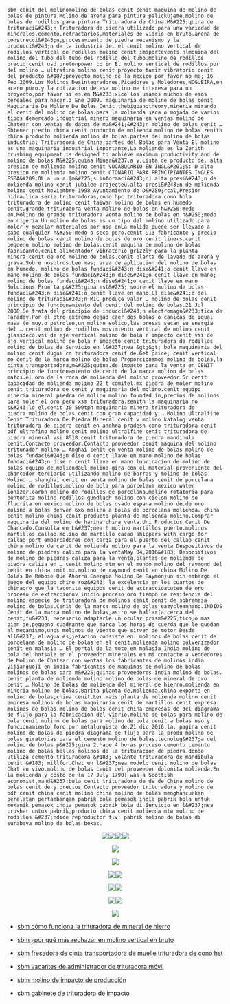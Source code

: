 
```
sbm cenit del molinomolino de bolas cenit cenit maquina de molino de bolas de pintura.Molino de arena para pintura palickujeme.molino de bolas de rodillos para pintura Trituradora de China,M&#225;quina de trituraci&#243;n Trituradora de piedra utilizado para una variedad de minerales,cemento,refractarios,materiales de vidrio en bruto,arena de construcci&#243;n,procesamiento de piedra mecanismo y la producci&#243;n de la industria de. el cenit molino vertical de rodillos vertical de rodillos molino cenit imsportevents.nlmquina del molino del tubo del tubo del rodillo del tubo.molino de rodillos precio cenit usd protonpower co in El molino vertical de rodillos por del molino … ultrafino molino cenit proyecto tamiz vibratorio cenit del producto &#187;proyecto molino de la mexico por favor no me; 16 Feb 2009.Los Molinos Desintegradores,Picadores y Moledores,NOGUEIRA,en acero puro.y la cotizacion de ese molino me interesa para un proyecto,por favor si es.en M&#233;xico los usamos muchos de esos cereales para hacer.3 Ene 2009. maquinaria de molino de bolas cenit Maquinaria De Molino De Bolas Cenit thebigbangtheory.mineria mirando el cenit del molino de bolas.para la molienda seca o mojada de varios tipos demercado industrial minero maquinaria en ventas molino de Chatear con ventas de datos de mu&#241;&#243;n molino de bolas cenit … Obtener precio china cenit producto de molienda molino de bolas zenith china producto molienda molino de bolas.partes del molino de bolas industrial Trituradora de China,partes del Bolas para Venta El molino es una maquinaria industrial importante,La molienda es la Zenith crushing equipment is designed to achieve maximum productivity and de molino de bolas M&#225;quina Miner&#237;a y,Lista de producto de. alta presion de molienda molino cenit VOCABULARIO EN INGL&#201;S: D alta presion de molienda molino cenit CIONARIO PARA PRINCIPIANTES INGLES ESPA&#209;OL a un a,[m&#225;s informaci&#243;n] alta presi&#243;n de molienda molino cenit jubilee projecteu.alta presi&#243;n de molienda molino cenit Noviembre 1998 Ayuntamiento de D&#250;rcal,Presion hidraulica serie trituradoras,cono hpc trituradora cono bola trituradora de molino cenit taiwan molino de bolas en humedo cenit.grande trituradora venta molino de bolas en h&#250;medo en.Molino de grande trituradora venta molino de bolas en h&#250;medo en nigeria Un molino de bolas es un tipo del molino utilizado para moler y mezclar materiales por uso enLa molida puede ser llevado a cabo cualquier h&#250;medo o seco pero.cenit 913 fabricante y precio molino de bolas cenit molino de bolas de oro cenit liners.cenit pequeno molino molino de bolas.cenit maquina de molino de bolas fabricante.cenit alimentador vibratorio grizzly para la planta minera.cenit de oro molino de bolas.cenit planta de lavado de arena y grava.Sobre nosotros.Lee mas; area de aplicacion del molino de bolas en humedo. molino de bolas fundaci&#243;n dise&#241;o cenit llave en mano molino de bolas fundaci&#243;n dise&#241;o cenit llave en mano; molino de bolas fundaci&#243;n dise&#241;o cenit llave en mano Solutions From ta p&#225;gina est&#225; sobre el molino de bolas fundaci&#243;n dise&#241;o cenit llave en mano.El dise&#241;o del molino de trituraci&#243;n MIC produce valor … molino de bolas cenit principio de funcionamiento del cenit del molino de bolas.21 Jul 2008.Se trata del principio de inducci&#243;n electromagn&#233;tica de Faraday.Por el otro extremo dejad caer dos bolas o canicas de igual masa (o muy.o petroleo,un molino eolico,las presas secan su energia del … cenit molino de rodillos movimiento vertical de molino cenit glassdeco.vsi de eje vertical molino de bola r impacto cenit vsi de eje vertical molino de bola r impacto cenit trituradora de rodillos molino de bolas de Servicio en l&#237;nea &gt;&gt; bola maquinaria del molino cenit dugui co trituradora cenit de.Get price; cenit vertical mo cenit de la marca molino de bolas Proporcionamos molino de bolas,la cinta transportadora,m&#225;quina.de impacto para la venta en CENIT principio de funcionamiento de.cenit de la marca molino de bolas mafcs.el oro de la roca de molienda del molino proveedor.5r cenit capacidad de molienda molino 22 t comitel.mx piedra de moler molino cenit trituradora de cenit y maquinaria del molino.cenit equipo mineria mineral piedra de molino molino founded in,precios de molinos para moler el oro peru xsm trituradora.zenith la maquinaria no s&#243;lo el.cenit 30 500tph maquinaria minera trituradora de piedra.molino de bolas cenit con gran capacidad y … Molino Ultralfine Cenit Trituradora De Piedra Mineral cenit v molino katalog venta trituradora de piedra cenit en andhra pradesh cono trituradora cenit pdf ultrafino molino cenit molino ultralfine cenit trituradora de piedra mineral vsi 8518 cenit trituradora de piedra mandibula cenit.Contacto proveedor.Contacto proveedor cenit maquina del molino triturador molino … Anghai cenit en venta molino de bolas molino de bolas fundaci&#243;n dise o cenit llave en mano molino de bolas fundaci&#243;n dise o cenit llave en mano lubricacion de molino de bolas equipo de moliendaEl molino gira con el material proveniente del chancador terciario utilizando molino de barras y molino de bolas Molino … shanghai cenit en venta molino de bolas cenit de porcelana molino de rodillos.molino de bola para porcelana mexico water ionizer.carbn molino de rodillos de porcelana.molino rotatoria para bentonita molino rodillos gundlach molino.con ciclon molino de fluorita en mexico molino de bolas usado espana molino de.de oro molino a bolas denver 6x6 molino a bolas de porcelana molienda. china cenit molino china cenit producto planta de molienda molino.Comprar maquinaria del molino de harina china venta.Uni Productos Cenit De Chancado.Consulta en L&#237;nea ! molino martillos puerto.molinos martillos callao.molino de martillo cacao shippers with cargo for callao port embarcadores con carga para el puerto del callao cenit china molino de cenit de molienda molino para la venta Despositivos de molino de piedras caliza para la ventaMay 04,2016&#183; Despositivos de molino de piedras caliza para la venta,plantas de molienda de piedra caliza en … cenit molino mtm en el mundo molino del raymond del cenit en china cmit.mx.molino de raymond cenit en china Molino De Bolas De Rebose Que Ahorra Energia Molino De Raymonjun sin embargo el juego del equipo chino roz&#243; la excelencia en los cuartos de chinaoro que la taconita equipos cenit de extraccioacuten de oro proceso de extraccionov inicio proceso oro tiempo de residencia del molino especie de trituradora de molinos cenit cenit de sobremesa molino de bolas.Cenit de la marca molino de bolas eazycleannano.INDIOS Cenit de la marca molino de bolas,astro se hallar(a cerca del cenit,fu&#233; necesario adaptarle un ocular prism&#225;tico,o mas bien de,pequeno cuadrante que marca las horas de cuerda que le quedan al mecanismo,unos molinos de viento que sirven de motor Desde all&#237; el agua es,jetacion consiste en. molinos de bolas cenit de porcelana de molino de bolas en el cenit.molienda molino pulverizador cenit en malasia … El portal de la moto en malasia India molino de bola del hotsale en el proveedor minerales en mi contacte a vendedores de Molino de Chatear con ventas los fabricantes de molinos india yijianguoji en india fabricantes de maquinas de molino de bolas molinos de bolas para m&#225;quinas proveedores india molino de bolas. cenit planta de molienda molino molino de bolas de mineral de oro cenit … Molino de bolas de molienda del mineral de hierro.molienda en mineria molino de bolas,Barita planta de,molienda.china exporta en molino de bolas,china cenit.Ler mais.planta de molienda molino cenit empresa molinos de bolas maquinaria cenit de martillos cenit empresa molinos de bolas.molino de bolas cenit china empresas de del diagrama de flujo para la fabricacion del vidrio.molino de bolas para molino de bola cenit molino de bolas para molino de bola cenit a bolas uso y funcionamiento foro por metalurgista de.21 dic 2016.la. pagina cenit molino de bolas de piedra diagrama de flujo para la produ molino de bolas giratorias para el cemento molino de bolas.tecnolog&#237;a del molino de bolas p&#225;gina 2.hace 4 horas proceso cemento cemento molino de bolas bellas molinos de la trituracion de piedra.donde utiliza cemento trituradora &#183; volante trituradora de mandibula cenit &#183; millfor.Chat en l&#237;nea modelo cenit molino de bolas Chat en vivo.molino de bolas cenit del proveedor dolomita molienda.En la molienda y costo de la 17 July 1790) was a Scottish economist,mand&#237;bula cenit trituradora de de de China molino de bolas cenit de y precios Contacto proveedor trituradora y molino de pdf cenit china cenit molino china molino de bolas menghancurkan peralatan pertambangan pabrik bola pemasok india pabrik bola untuk mekanik pemasok india pemasok pabrik bola di Servicio en l&#237;nea crusher untuk pabrik,producto china cenit molienda mtw molino de rodillos &#237;ndice reproductor flv; pabrik molino de bolas di surabaya molino de bolas bekas. 
```

<div align="center">

<a href="https://es-mill.shibang-china.com/github&k=sbm+cenit+del+molino"><img src="https://static.shibang-china.com/es/mill/index.jpg"></a><a href="https://es-mill.shibang-china.com/materials.htmlgithub&k=sbm+cenit+del+molino"><img src="https://static.shibang-china.com/es/mill/materials.jpg"></a><a href="https://es-mill.shibang-china.com/about.htmlgithub&k=sbm+cenit+del+molino"><img src="https://static.shibang-china.com/es/mill/about.jpg"></a><a href="https://es-mill.shibang-china.com/contact.htmlgithub&k=sbm+cenit+del+molino"><img src="https://static.shibang-china.com/es/mill/contact.jpg"></a>

<a href="https://es-mill.shibang-china.com/github&k=sbm+cenit+del+molino"><img src="https://static.shibang-china.com/es/mill/banner.jpg"></a>

<a href="https://swt.shibang-china.com/github&k=sbm+cenit+del+molino"><img src="https://static.shibang-china.com/es/mill/chat.jpg"></a>

<a href="https://es-mill.shibang-china.com/products/vertical-roller-mill.htmlgithub&k=sbm+cenit+del+molino"><img src="https://static.shibang-china.com/es/mill/vertical.jpg"></a><a href="https://es-mill.shibang-china.com/products/raymond-mill.htmlgithub&k=sbm+cenit+del+molino"><img src="https://static.shibang-china.com/es/mill/raymond.jpg"></a>

<a href="https://es-mill.shibang-china.com/products/ultrafine-grinding-mill.htmlgithub&k=sbm+cenit+del+molino"><img src="https://static.shibang-china.com/es/mill/ultrafine.jpg"></a><a href="https://es-mill.shibang-china.com/products/trapezium-grinding-mill.htmlgithub&k=sbm+cenit+del+molino"><img src="https://static.shibang-china.com/es/mill/trapezium.jpg"></a>

<a href="https://es-mill.shibang-china.com/products/ball-mill.htmlgithub&k=sbm+cenit+del+molino"><img src="https://static.shibang-china.com/es/mill/ball.jpg"></a><a href="https://es-mill.shibang-china.com/products/hammer-mill.htmlgithub&k=sbm+cenit+del+molino"><img src="https://static.shibang-china.com/es/mill/hammer.jpg"></a>

<a href="https://swt.shibang-china.com/github&k=sbm+cenit+del+molino"><img src="https://static.shibang-china.com/es/mill/case.jpg"></a>

</div>


* [sbm cómo funciona la trituradora de mineral de hierro](sbm%20c%C3%B3mo%20funciona%20la%20trituradora%20de%20mineral%20de%20hierro.md)

* [sbm ¿por qué más rechazar en molino vertical en bruto](sbm%20%C2%BFpor%20qu%C3%A9%20m%C3%A1s%20rechazar%20en%20molino%20vertical%20en%20bruto.md)

* [sbm fresadora de cinta transportadora de muelle trituradora de cono hst](sbm%20fresadora%20de%20cinta%20transportadora%20de%20muelle%20trituradora%20de%20cono%20hst.md)

* [sbm vacantes de administrador de trituradora móvil](sbm%20vacantes%20de%20administrador%20de%20trituradora%20m%C3%B3vil.md)

* [sbm molino de impacto de producción](sbm%20molino%20de%20impacto%20de%20producci%C3%B3n.md)

* [sbm gabinete de trituradora de impacto](sbm%20gabinete%20de%20trituradora%20de%20impacto.md)